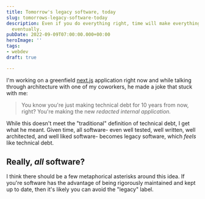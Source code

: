 ```yaml
---
title: Tomorrow's legacy software, today
slug: tomorrows-legacy-software-today
description: Even if you do everything right, time will make everything legacy software
  eventually.
pubDate: 2022-09-09T07:00:00.000+00:00
heroImage: ''
tags:
- webdev
draft: true

---
```

I'm working on a greenfield [next.js](https://nextjs.org/) application right now and while talking through architecture with one of my coworkers, he made a joke that stuck with me:

> You know you're just making technical debt for 10 years from now, right? You're making the new _redacted internal application._

While this doesn't meet the "traditional" definition of technical debt, I get what he meant. Given time, all software- even well tested, well written, well architected, and well liked software- becomes legacy software, which _feels_ like technical debt.

## Really, _all_ software?

I think there should be a few metaphorical asterisks around this idea. If you're software has the advantage of being rigorously maintained and kept up to date, then it's likely you can avoid the "legacy" label.
